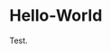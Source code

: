 # Hello-World
Test. 

<main>
  <body>
  <h1 style="Font-color:Blue;>I was told to write something here to prove I was here</h1>
    <h2>I hope this is sufficent</h2>
  </body>
  </main>
